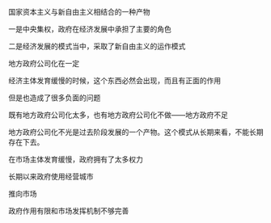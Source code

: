 国家资本主义与新自由主义相结合的一种产物

一是中央集权，政府在经济发展中承担了主要的角色

二是经济发展的模式当中，采取了新自由主义的运作模式

地方政府公司化在一定


经济主体发育缓慢的时候，这个东西必然会出现，而且有正面的作用  

但是也造成了很多负面的问题

既有地方政府公司化太多，也有地方政府公司化不做——地方政府不足

地方政府公司化不光是过去阶段发展的一个产物。这个模式从长期来看，不能长期存在下去。

在市场主体发育缓慢，政府拥有了太多权力 

长期以来政府使用经营城市

推向市场

政府作用有限和市场发挥机制不够完善